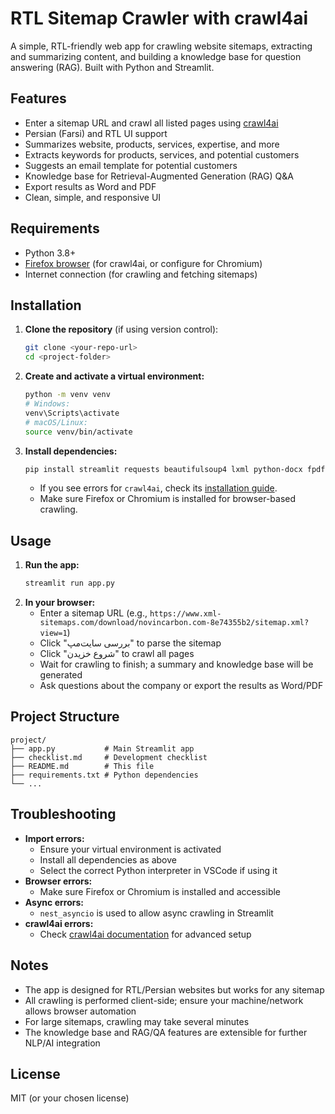 # RTL Sitemap Crawler with crawl4ai

A simple, RTL-friendly web app for crawling website sitemaps, extracting and summarizing content, and building a knowledge base for question answering (RAG). Built with Python and Streamlit.

## Features
- Enter a sitemap URL and crawl all listed pages using [crawl4ai](https://github.com/unclecode/crawl4ai)
- Persian (Farsi) and RTL UI support
- Summarizes website, products, services, expertise, and more
- Extracts keywords for products, services, and potential customers
- Suggests an email template for potential customers
- Knowledge base for Retrieval-Augmented Generation (RAG) Q&A
- Export results as Word and PDF
- Clean, simple, and responsive UI

## Requirements
- Python 3.8+
- [Firefox browser](https://www.mozilla.org/firefox/) (for crawl4ai, or configure for Chromium)
- Internet connection (for crawling and fetching sitemaps)

## Installation
1. **Clone the repository** (if using version control):
   ```sh
   git clone <your-repo-url>
   cd <project-folder>
   ```
2. **Create and activate a virtual environment:**
   ```sh
   python -m venv venv
   # Windows:
   venv\Scripts\activate
   # macOS/Linux:
   source venv/bin/activate
   ```
3. **Install dependencies:**
   ```sh
   pip install streamlit requests beautifulsoup4 lxml python-docx fpdf langchain crawl4ai nest_asyncio
   ```
   - If you see errors for `crawl4ai`, check its [installation guide](https://github.com/unclecode/crawl4ai#installation).
   - Make sure Firefox or Chromium is installed for browser-based crawling.

## Usage
1. **Run the app:**
   ```sh
   streamlit run app.py
   ```
2. **In your browser:**
   - Enter a sitemap URL (e.g., `https://www.xml-sitemaps.com/download/novincarbon.com-8e74355b2/sitemap.xml?view=1`)
   - Click "بررسی سایت‌مپ" to parse the sitemap
   - Click "شروع خزیدن" to crawl all pages
   - Wait for crawling to finish; a summary and knowledge base will be generated
   - Ask questions about the company or export the results as Word/PDF

## Project Structure
```
project/
├── app.py           # Main Streamlit app
├── checklist.md     # Development checklist
├── README.md        # This file
├── requirements.txt # Python dependencies
└── ...
```

## Troubleshooting
- **Import errors:**
  - Ensure your virtual environment is activated
  - Install all dependencies as above
  - Select the correct Python interpreter in VSCode if using it
- **Browser errors:**
  - Make sure Firefox or Chromium is installed and accessible
- **Async errors:**
  - `nest_asyncio` is used to allow async crawling in Streamlit
- **crawl4ai errors:**
  - Check [crawl4ai documentation](https://github.com/unclecode/crawl4ai) for advanced setup

## Notes
- The app is designed for RTL/Persian websites but works for any sitemap
- All crawling is performed client-side; ensure your machine/network allows browser automation
- For large sitemaps, crawling may take several minutes
- The knowledge base and RAG/QA features are extensible for further NLP/AI integration

## License
MIT (or your chosen license) 